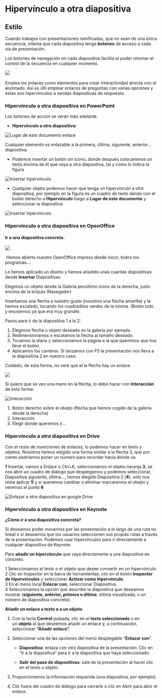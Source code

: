 # Hipervínculo a otra diapositiva

## **Estilo**

Cuando trabajes con presentaciones ramificadas, que no sean de una única secuencia, intenta que cada diapositiva tenga **botones** de acceso a cada vía de presentación.

Los botones de navegación en cada diapositiva facilita el poder retomar el control de la secuencia en cualquier momento.   
  

![](img/botonesnavegacion.1.png) 


Emplea los enlaces como elementos para crear interactividad directa con el alumnado. Así es útil emplear enlaces de preguntas con varias opciones y éstas son hipervínculos a sendas diapositivas de respuesta.

### Hipervínculo a otra diapositiva en PowerPoint

Los botones de acción se verán más adelante.

*   **Hipervínculo a otra diapositiva:**
    


![Lugar de este documento enlace](img/lugarde_estedocumentoppt.png "Hipervínculo a diapositiva siguiente") 






Cualquier elemento es enlazable a la primera, última, siguiente, anterior…diapositiva.

*   Podemos insertar un botón sin icono, donde después colocaremos un texto encima de él que vaya a otra diapositiva, tal y como lo indica la figura
    
![Insertar hipervínculo](img/m3431.png "Insertar hipervínculo")

    





*   Cualquier objeto podemos hacer que tenga un hipervínculo a otra diapositiva, por ejemplo en la figura es un cuadro de texto dando con el botón derecho a **Hipervínculo** luego a **Lugar de este documento** y seleccionar la diapositiva
    
![Insertar hipervínculo](img/m3432.png "Insertar hipervínculo")

    





### Hipervínculo a otra diapositiva en OpenOffice

#### Ir a una diapositiva concreta.   

![](img/a_otra_diapos_openoff.png)



 Hemos abierto nuestro OpenOffice Impress desde inicio, todos los programas....

Le hemos aplicado un diseño y hemos añadido unas cuantas diapositivas desde **Insertar** Diapositivas.

Elegimos un objeto desde la Galería penúltimo icono de la derecha, justo encima de la brújula (Navegador)

Insertamos una flecha a nuestro gusto (nosotros una flecha amarilla) y la hemos escalado, tocando los cuadraditos verdes de la misma. (Botón izdo. y encojemos ya que era muy grande).

Pasos para ir de la diapositiva 1 a la 2:

1.  Elegimos flecha u objeto deseado en la galería por ejemplo.
2.  Redimensionamos o escalamos la flecha al tamaño deseado.
3.  Tocamos la diana y seleccionamos la página a la que queremos que nos lleve el botón.
4.  Aplicamos los cambios. Si lanzamos con F5 la presentación nos lleva a la diapositiva 2 en nuestro caso.

Cuidado, de esta forma, no veré que el la flecha hay un enlace.

![](img/iraotradiapositivaenOpenOff.png)



Si quiero que se veo una mano en la flecha, lo debo hacer con **Interacción** de esta forma:


![Interacción](img/interaccionOpenOffice.png "Interacción")






1.  Botón derecho sobre el obejto (flecha que hemos cogido de la galería desde la derecha)
2.  Interacción
3.  Elegir dónde queremos ir...

### Hipervínculo a otra diapositiva en Drive

Con el resto de inserciones de enlaces, lo podemos hacer en texto y objetos. Nosotros hemos elegido una forma similar a la flecha 3, que por ciento podríamos poner un número para recordar hacia dónde va.

**1** Insertar, vamos a Enlace o Ctrl+K, seleccionamos el objeto naranja **3**, se nos abre un cuadro de diálogo que desplegamos y podemos seleccionar, Diapositiva siguiente, última..., hemos elegido Diapositiva 2 (**4**), sólo nos resta aplicar **5** y si queremos cambiar o eliminar marcaremos el obejto y veremos el punto **6**


![Enlazar a otra diapositiva en google Drive](img/enlaceotradiapodrive.png "Enlazar a otra diapositiva en google Drive")


### Hipervínculo a otra diapositiva en Keynote

**¿Cómo ir a una diapositiva concreta?**

  
Si deseamos poder movernos por las presentación a lo largo de una ruta no lineal o si deseamos que los usuarios seleccionen sus propias rutas a través de la presentación: Podemos usar hipervínculos para ir directamente a cualquier diapositiva de Keynote. 

Para **añadir un hipervínculo** que vaya directamente a una diapositiva en concreto:

  
1 Seleccionamos el texto o el objeto que desee convertir en un hipervínculo.  
2 Clic en Inspector en la barra de herramientas, clic en el botón **Inspector de hipervínculos** y seleccionar **Activar como hipervínculo**.  
3 En el menú local **Enlazar con,** seleccionar Diapositiva.  
4 Seleccionamos la opción que describe la diapositiva que deseamos mostrar (**siguiente, anterior, primera o última**; última visualizada; o un número de diapositiva concreto).

**Añadir un enlace a texto o a un objeto**

1.  Con la tecla **Control** pulsada, clic en el **texto seleccionado** o en un **objeto** al que deseemos añadir un enlace y, a continuación, seleccionar **“Añadir enlace”.**
    
2.  Seleccionar una de las opciones del menú desplegable “**Enlazar con**”.
    
    *   **Diapositiva**: enlaza con otra diapositiva de la presentación. Clic en “Ir a la diapositiva” para ir a la diapositiva que haya seleccionado
        
    *   **Salir del pase de diapositivas**: sale de la presentación al hacer clic en el texto u objeto.
        
3.  Proporcionemos la información requerida (una diapositiva, por ejemplo).
    
4.  Clic fuera del cuadro de diálogo para cerrarlo o clic en Abrir para abrir el enlace.
    

